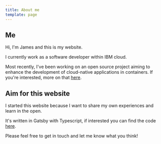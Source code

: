 ```yaml
---
title: About me
template: page
---
```


## Me

Hi, I'm James and this is my website.

I currently work as a software developer within IBM cloud.

Most recently, I've been working on an open source project aiming to enhance the development of cloud-native applications in containers. If you're interested, more on that [here](https://www.eclipse.org/codewind/).

## Aim for this website

I started this website because I want to share my own experiences and learn in the open.

It's written in Gatsby with Typescript, if interested you can find the code [here](https://github.com/jcockbain/jamescockbain.dev).

Please feel free to get in touch and let me know what you think!
